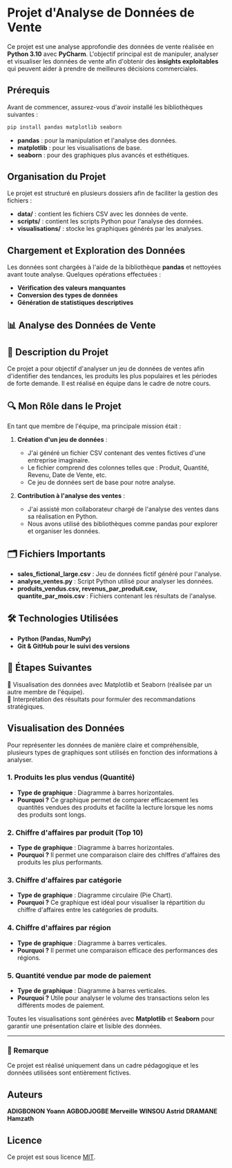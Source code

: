 # Projet d'Analyse de Données de Vente

Ce projet est une analyse approfondie des données de vente réalisée en **Python 3.10** avec **PyCharm**. L'objectif principal est de manipuler, analyser et visualiser les données de vente afin d'obtenir des **insights exploitables** qui peuvent aider à prendre de meilleures décisions commerciales.

## Prérequis

Avant de commencer, assurez-vous d'avoir installé les bibliothèques suivantes :

```sh
pip install pandas matplotlib seaborn
```

- **pandas** : pour la manipulation et l'analyse des données.
- **matplotlib** : pour les visualisations de base.
- **seaborn** : pour des graphiques plus avancés et esthétiques.

## Organisation du Projet

Le projet est structuré en plusieurs dossiers afin de faciliter la gestion des fichiers :

- **data/** : contient les fichiers CSV avec les données de vente.
- **scripts/** : contient les scripts Python pour l'analyse des données.
- **visualisations/** : stocke les graphiques générés par les analyses.

## Chargement et Exploration des Données

Les données sont chargées à l'aide de la bibliothèque **pandas** et nettoyées avant toute analyse. Quelques opérations effectuées :

- **Vérification des valeurs manquantes**
- **Conversion des types de données**
- **Génération de statistiques descriptives**


## 📊 Analyse des Données de Vente  

## 📝 Description du Projet  
Ce projet a pour objectif d'analyser un jeu de données de ventes afin d'identifier des tendances, les produits les plus populaires et les périodes de forte demande. Il est réalisé en équipe dans le cadre de notre cours.  

## 🔍 Mon Rôle dans le Projet  
En tant que membre de l'équipe, ma principale mission était :  
1. **Création d'un jeu de données** :  
   - J'ai généré un fichier CSV contenant des ventes fictives d'une entreprise imaginaire.  
   - Le fichier comprend des colonnes telles que : Produit, Quantité, Revenu, Date de Vente, etc.  
   - Ce jeu de données sert de base pour notre analyse.  

2. **Contribution à l'analyse des ventes** :  
   - J'ai assisté mon collaborateur chargé de l'analyse des ventes dans sa réalisation en Python.  
   - Nous avons utilisé des bibliothèques comme pandas pour explorer et organiser les données.  

## 🗂 Fichiers Importants  
- **sales_fictional_large.csv** : Jeu de données fictif généré pour l'analyse.  
- **analyse_ventes.py** : Script Python utilisé pour analyser les données.  
- **produits_vendus.csv, revenus_par_produit.csv, quantite_par_mois.csv** : Fichiers contenant les résultats de l'analyse.  

## 🛠 Technologies Utilisées  
- **Python (Pandas, NumPy)**  
- **Git & GitHub pour le suivi des versions**  

## 📌 Étapes Suivantes  
🔹 Visualisation des données avec Matplotlib et Seaborn (réalisée par un autre membre de l'équipe).  
🔹 Interprétation des résultats pour formuler des recommandations stratégiques.  
## Visualisation des Données

Pour représenter les données de manière claire et compréhensible, plusieurs types de graphiques sont utilisés en fonction des informations à analyser.

### 1. Produits les plus vendus (Quantité)
   - **Type de graphique** : Diagramme à barres horizontales.
   - **Pourquoi ?** Ce graphique permet de comparer efficacement les quantités vendues des produits et facilite la lecture lorsque les noms des produits sont longs.

### 2. Chiffre d'affaires par produit (Top 10)
   - **Type de graphique** : Diagramme à barres horizontales.
   - **Pourquoi ?** Il permet une comparaison claire des chiffres d'affaires des produits les plus performants.

### 3. Chiffre d'affaires par catégorie
   - **Type de graphique** : Diagramme circulaire (Pie Chart).
   - **Pourquoi ?** Ce graphique est idéal pour visualiser la répartition du chiffre d'affaires entre les catégories de produits.

### 4. Chiffre d'affaires par région
   - **Type de graphique** : Diagramme à barres verticales.
   - **Pourquoi ?** Il permet une comparaison efficace des performances des régions.

### 5. Quantité vendue par mode de paiement
   - **Type de graphique** : Diagramme à barres verticales.
   - **Pourquoi ?** Utile pour analyser le volume des transactions selon les différents modes de paiement.

Toutes les visualisations sont générées avec **Matplotlib** et **Seaborn** pour garantir une présentation claire et lisible des données.

---

### 📢 Remarque  
Ce projet est réalisé uniquement dans un cadre pédagogique et les données utilisées sont entièrement fictives.  

## Auteurs

**ADIGBONON Yoann**
**AGBODJOGBE Merveille**
**WINSOU Astrid**
**DRAMANE Hamzath**

## Licence

Ce projet est sous licence [MIT](LICENSE).

